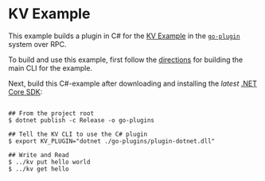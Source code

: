 # KV Example

This example builds a plugin in C# for the [KV Example](https://github.com/hashicorp/go-plugin/tree/master/examples/grpc) in the [`go-plugin`](https://github.com/hashicorp/go-plugin) system over RPC.

To build and use this example, first follow the [directions](../README.md) for building the main
CLI for the example.

Next, build this C#-example after downloading and installing the *latest* [.NET Core SDK](https://dotnet.microsoft.com/download):

```pwsh

## From the project root
$ dotnet publish -c Release -o go-plugins

## Tell the KV CLI to use the C# plugin
$ export KV_PLUGIN="dotnet ./go-plugins/plugin-dotnet.dll"

## Write and Read
$ ../kv put hello world
$ ../kv get hello

```
